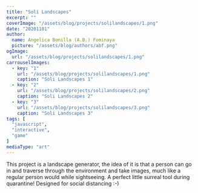 ```yaml
---
title: "Soli Landscapes"
excerpt: ""
coverImage: "/assets/blog/projects/solilandscapes/1.png"
date: "20201101"
author:
  name: Angelica Bonilla (A.B.) Fominaya
  picture: "/assets/blog/authors/abf.png"
ogImage:
  url: "/assets/blog/projects/solilandscapes/1.png"
carrouselImages:
  - key: "1"
    url: "/assets/blog/projects/solilandscapes/1.png"
    caption: "Soli Landscapes 1"
  - key: "2"
    url: "/assets/blog/projects/solilandscapes/2.png"
    caption: "Soli Landscapes 2"
  - key: "3"
    url: "/assets/blog/projects/solilandscapes/3.png"
    caption: "Soli Landscapes 3"
tags: [
  "javascript",
  "interactive",
  "game"
]
mediaType: "art"
---     
```

This project is a landscape generator, the idea of it is that a 
person can go in and traverse through the environment and take images,
 much like a regular person would while sightseeing. A perfect little
 surreal tool during quarantine! Designed for social distancing :-)
